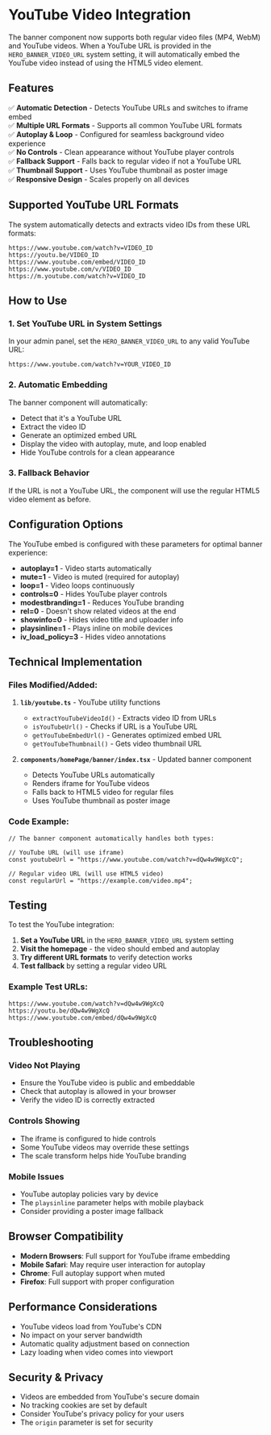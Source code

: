 # YouTube Video Integration

The banner component now supports both regular video files (MP4, WebM) and YouTube videos. When a YouTube URL is provided in the `HERO_BANNER_VIDEO_URL` system setting, it will automatically embed the YouTube video instead of using the HTML5 video element.

## Features

✅ **Automatic Detection** - Detects YouTube URLs and switches to iframe embed  
✅ **Multiple URL Formats** - Supports all common YouTube URL formats  
✅ **Autoplay & Loop** - Configured for seamless background video experience  
✅ **No Controls** - Clean appearance without YouTube player controls  
✅ **Fallback Support** - Falls back to regular video if not a YouTube URL  
✅ **Thumbnail Support** - Uses YouTube thumbnail as poster image  
✅ **Responsive Design** - Scales properly on all devices  

## Supported YouTube URL Formats

The system automatically detects and extracts video IDs from these URL formats:

```
https://www.youtube.com/watch?v=VIDEO_ID
https://youtu.be/VIDEO_ID
https://www.youtube.com/embed/VIDEO_ID
https://www.youtube.com/v/VIDEO_ID
https://m.youtube.com/watch?v=VIDEO_ID
```

## How to Use

### 1. **Set YouTube URL in System Settings**

In your admin panel, set the `HERO_BANNER_VIDEO_URL` to any valid YouTube URL:

```
https://www.youtube.com/watch?v=YOUR_VIDEO_ID
```

### 2. **Automatic Embedding**

The banner component will automatically:
- Detect that it's a YouTube URL
- Extract the video ID
- Generate an optimized embed URL
- Display the video with autoplay, mute, and loop enabled
- Hide YouTube controls for a clean appearance

### 3. **Fallback Behavior**

If the URL is not a YouTube URL, the component will use the regular HTML5 video element as before.

## Configuration Options

The YouTube embed is configured with these parameters for optimal banner experience:

- **autoplay=1** - Video starts automatically
- **mute=1** - Video is muted (required for autoplay)
- **loop=1** - Video loops continuously
- **controls=0** - Hides YouTube player controls
- **modestbranding=1** - Reduces YouTube branding
- **rel=0** - Doesn't show related videos at the end
- **showinfo=0** - Hides video title and uploader info
- **playsinline=1** - Plays inline on mobile devices
- **iv_load_policy=3** - Hides video annotations

## Technical Implementation

### Files Modified/Added:

1. **`lib/youtube.ts`** - YouTube utility functions
   - `extractYouTubeVideoId()` - Extracts video ID from URLs
   - `isYouTubeUrl()` - Checks if URL is a YouTube URL
   - `getYouTubeEmbedUrl()` - Generates optimized embed URL
   - `getYouTubeThumbnail()` - Gets video thumbnail URL

2. **`components/homePage/banner/index.tsx`** - Updated banner component
   - Detects YouTube URLs automatically
   - Renders iframe for YouTube videos
   - Falls back to HTML5 video for regular files
   - Uses YouTube thumbnail as poster image

### Code Example:

```tsx
// The banner component automatically handles both types:

// YouTube URL (will use iframe)
const youtubeUrl = "https://www.youtube.com/watch?v=dQw4w9WgXcQ";

// Regular video URL (will use HTML5 video)
const regularUrl = "https://example.com/video.mp4";
```

## Testing

To test the YouTube integration:

1. **Set a YouTube URL** in the `HERO_BANNER_VIDEO_URL` system setting
2. **Visit the homepage** - the video should embed and autoplay
3. **Try different URL formats** to verify detection works
4. **Test fallback** by setting a regular video URL

### Example Test URLs:

```
https://www.youtube.com/watch?v=dQw4w9WgXcQ
https://youtu.be/dQw4w9WgXcQ
https://www.youtube.com/embed/dQw4w9WgXcQ
```

## Troubleshooting

### Video Not Playing
- Ensure the YouTube video is public and embeddable
- Check that autoplay is allowed in your browser
- Verify the video ID is correctly extracted

### Controls Showing
- The iframe is configured to hide controls
- Some YouTube videos may override these settings
- The scale transform helps hide YouTube branding

### Mobile Issues
- YouTube autoplay policies vary by device
- The `playsinline` parameter helps with mobile playback
- Consider providing a poster image fallback

## Browser Compatibility

- **Modern Browsers**: Full support for YouTube iframe embedding
- **Mobile Safari**: May require user interaction for autoplay
- **Chrome**: Full autoplay support when muted
- **Firefox**: Full support with proper configuration

## Performance Considerations

- YouTube videos load from YouTube's CDN
- No impact on your server bandwidth
- Automatic quality adjustment based on connection
- Lazy loading when video comes into viewport

## Security & Privacy

- Videos are embedded from YouTube's secure domain
- No tracking cookies are set by default
- Consider YouTube's privacy policy for your users
- The `origin` parameter is set for security
